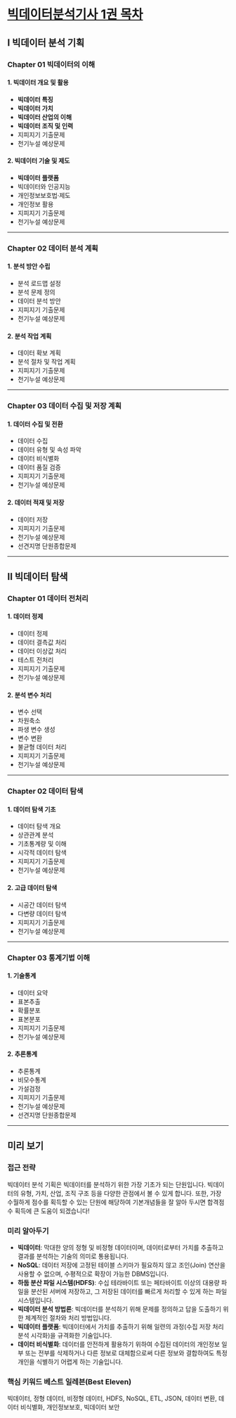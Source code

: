 # [빅데이터분석기사 1권 목차](https://github.com/simpleego/studybigdata/blob/main/%EB%B9%85%EB%8D%B0%EC%9D%B4%ED%84%B0%EB%B6%84%EC%84%9D00.md#chapter-01-%EB%B9%85%EB%8D%B0%EC%9D%B4%ED%84%B0%EC%9D%98-%EC%9D%B4%ED%95%B4)

## I 빅데이터 분석 기획 

### Chapter 01 빅데이터의 이해 

#### 1. 빅데이터 개요 및 활용 

  * **빅데이터 특징** 
  * **빅데이터 가치** 
  * **빅데이터 산업의 이해** 
  * **빅데이터 조직 및 인력** 
  * 지피지기 기출문제 
  * 천기누설 예상문제 

#### 2. 빅데이터 기술 및 제도 

  * **빅데이터 플랫폼** 
  * 빅데이터와 인공지능 
  * 개인정보보호법·제도 
  * 개인정보 활용 
  * 지피지기 기출문제 
  * 천기누설 예상문제 

-----

### Chapter 02 데이터 분석 계획 

#### 1. 분석 방안 수립 

  * 분석 로드맵 설정 
  * 분석 문제 정의 
  * 데이터 분석 방안 
  * 지피지기 기출문제 
  * 천기누설 예상문제 

#### 2. 분석 작업 계획 

  * 데이터 확보 계획 
  * 분석 절차 및 작업 계획 
  * 지피지기 기출문제 
  * 천기누설 예상문제 

-----

### Chapter 03 데이터 수집 및 저장 계획 

#### 1. 데이터 수집 및 전환 

  * 데이터 수집 
  * 데이터 유형 및 속성 파악 
  * 데이터 비식별화 
  * 데이터 품질 검증 
  * 지피지기 기출문제 
  * 천기누설 예상문제 

#### 2. 데이터 적재 및 저장 

  * 데이터 저장 
  * 지피지기 기출문제 
  * 천기누설 예상문제 
  * 선견지명 단원종합문제 

-----

## II 빅데이터 탐색 

### Chapter 01 데이터 전처리 

#### 1. 데이터 정제 

  * 데이터 정제 
  * 데이터 결측값 처리 
  * 데이터 이상값 처리 
  * 테스트 전처리 
  * 지피지기 기출문제 
  * 천기누설 예상문제 

#### 2. 분석 변수 처리 

  * 변수 선택 
  * 차원축소 
  * 파생 변수 생성 
  * 변수 변환 
  * 불균형 데이터 처리 
  * 지피지기 기출문제 
  * 천기누설 예상문제 

-----

### Chapter 02 데이터 탐색 

#### 1. 데이터 탐색 기초 

  * 데이터 탐색 개요 
  * 상관관계 분석 
  * 기초통계량 및 이해 
  * 시각적 데이터 탐색 
  * 지피지기 기출문제 
  * 천기누설 예상문제 

#### 2. 고급 데이터 탐색 

  * 시공간 데이터 탐색 
  * 다변량 데이터 탐색 
  * 지피지기 기출문제 
  * 천기누설 예상문제 

-----

### Chapter 03 통계기법 이해 

#### 1. 기술통계 

  * 데이터 요약 
  * 표본추출 
  * 확률분포 
  * 표본분포 
  * 지피지기 기출문제 
  * 천기누설 예상문제 

#### 2. 추론통계 

  * 추론통계 
  * 비모수통계 
  * 가설검정 
  * 지피지기 기출문제 
  * 천기누설 예상문제 
  * 선견지명 단원종합문제 

-----

## **미리 보기** 

### **접근 전략** 

빅데이터 분석 기획은 빅데이터를 분석하기 위한 가장 기초가 되는 단원입니다.  빅데이터의 유형, 가치, 산업, 조직 구조 등을 다양한 관점에서 볼 수 있게 합니다.  또한, 가장 수월하게 점수를 획득할 수 있는 단원에 해당하여 기본개념들을 잘 알아 두시면 합격점수 획득에 큰 도움이 되겠습니다\! 

### **미리 알아두기** 

  * **빅데이터**: 막대한 양의 정형 및 비정형 데이터이며, 데이터로부터 가치를 추출하고 결과를 분석하는 기술의 의미로 통용됩니다. 
  * **NoSQL**: 데이터 저장에 고정된 테이블 스키마가 필요하지 않고 조인(Join) 연산을 사용할 수 없으며, 수평적으로 확장이 가능한 DBMS입니다. 
  * **하둡 분산 파일 시스템(HDFS)**: 수십 테라바이트 또는 페타바이트 이상의 대용량 파일을 분산된 서버에 저장하고, 그 저장된 데이터를 빠르게 처리할 수 있게 하는 파일 시스템입니다. 
  * **빅데이터 분석 방법론**: 빅데이터를 분석하기 위해 문제를 정의하고 답을 도출하기 위한 체계적인 절차와 처리 방법입니다. 
  * **빅데이터 플랫폼**: 빅데이터에서 가치를 추출하기 위해 일련의 과정(수집 저장 처리 분석 시각화)을 규격화한 기술입니다. 
  * **데이터 비식별화**: 데이터를 안전하게 활용하기 위하여 수집된 데이터의 개인정보 일부 또는 전부를 삭제하거나 다른 정보로 대체함으로써 다른 정보와 결합하여도 특정 개인을 식별하기 어렵게 하는 기술입니다. 

### **핵심 키워드 베스트 일레븐(Best Eleven)** 

빅데이터, 정형 데이터, 비정형 데이터, HDFS, NoSQL, ETL, JSON, 데이터 변환, 데이터 비식별화, 개인정보보호, 빅데이터 보안 
